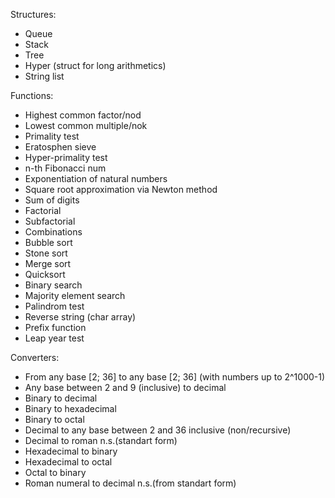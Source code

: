 Structures:  
- Queue
- Stack
- Tree
- Hyper (struct for long arithmetics)
- String list

Functions:
- Highest common factor/nod
- Lowest common multiple/nok
- Primality test
- Eratosphen sieve
- Hyper-primality test
- n-th Fibonacci num
- Exponentiation of natural numbers
- Square root approximation via Newton method
- Sum of digits
- Factorial
- Subfactorial
- Combinations
- Bubble sort
- Stone sort
- Merge sort
- Quicksort
- Binary search
- Majority element search
- Palindrom test
- Reverse string (char array)
- Prefix function
- Leap year test

Converters:
- From any base [2; 36] to any base [2; 36] (with numbers up to 2^1000-1)
- Any base between 2 and 9 (inclusive) to decimal
- Binary to decimal
- Binary to hexadecimal
- Binary to octal
- Decimal to any base between 2 and 36 inclusive (non/recursive)
- Decimal to roman n.s.(standart form)
- Hexadecimal to binary
- Hexadecimal to octal
- Octal to binary
- Roman numeral to decimal n.s.(from standart form)
